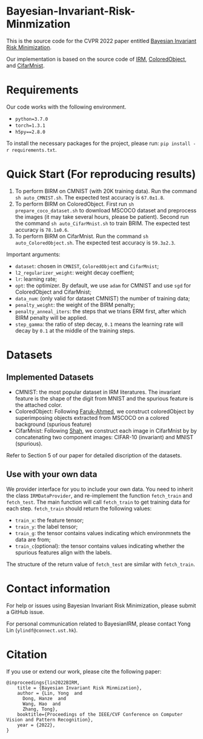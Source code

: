 # Bayesian-Invariant-Risk-Minmization
This is the source code for the CVPR 2022 paper entitled [Bayesian Invariant Risk Minimization]().

Our implementation is based on the source code of [IRM](https://github.com/facebookresearch/InvariantRiskMinimization),  [ColoredObject](https://github.com/Faruk-Ahmed/predictive_group_invariance), and [CifarMnist](https://github.com/HKUST-MLResearch/IRMBed).

# Requirements 
Our code works with the following environment.
* `python=3.7.0`
* `torch=1.3.1`
* `h5py==2.8.0`

To install the necessary packages for the project, please run: `pip install -r requirements.txt`.

# Quick Start (For reproducing results)
1. To perform BIRM on CMNIST (with 20K training data). Run the command `sh auto_CMNIST.sh`. The expected test accuracy is `67.0±1.8`.
2. To perform BIRM on ColoredObject. First run `sh prepare_coco_dataset.sh` to download MSCOCO dataset and preprocess the images (it may take several hours, please be patient). Second run the command `sh auto_CifarMnist.sh` to train BRIM. The expected test accuracy is `78.1±0.6`.
3. To perform BIRM on CifarMnist. Run the command `sh auto_ColoredObject.sh`. The expected test accuracy is `59.3±2.3`.

Important arguments:
* `dataset`: chosen in `CMNIST`, `ColoredObject` and `CifarMnist`;
* `l2_regularizer_weight`: weight decay coeffient;
* `lr`: learning rate;
* `opt`: the optimizer. By default, we use `adam` for CMNIST and use `sgd` for ColoredObject and CifarMnist; 
* `data_num`: (only valid for dataset CMNIST) the number of training data;
* `penalty_weight`:  the weight of the BIRM penalty;
* `penalty_anneal_iters`: the steps that we trians ERM first, after which BIRM penalty will be applied.
* `step_gamma`: the ratio of step decay, `0.1` means the learning rate will decay by `0.1` at the middle of the training steps.
# Datasets
## Implemented Datasets
* CMNIST: the most popular dataset in IRM literatures. The invariant feature is the shape of the digit from MNIST and the spurious feature is the attached color.
* ColoredObject: Following [Faruk-Ahmed](https://github.com/Faruk-Ahmed/predictive_group_invariance), we construct coloredObject by superimposing objects extracted from MSCOCO on a colored background (spurious feature)
* CifarMnist: Following [Shah](https://arxiv.org/abs/2006.07710), we construct each image in CifarMnist by  by concatenating two component images: CIFAR-10 (invariant) and MNIST (spurious).

Refer to Section 5 of our paper for detailed discription of the datasets.

## Use with your own data
We provider interface for you to include your own data. You need to inherit the 
 class `IRMDataProvider`, and re-implement the function `fetch_train` and `fetch_test`. The main function will call `fetch_train` to get training data for each step. `fetch_train` should return the following values:

* `train_x`: the feature tensor;
* `train_y`: the label tensor;
* `train_g`: the tensor contains values indicating which environmnets the data are from;
* `train_c`(optional): the tensor contains values indicating whether the spurious features align with the labels.

The structure of the return value of `fetch_test` are similar with `fetch_train`.
# Contact information

For help or issues using Bayesian Invariant Risk Minimization, please submit a GitHub issue.

For personal communication related to BayesianIRM, please contact Yong Lin (`ylindf@connect.ust.hk`).

# Citation 
If you use or extend our work, please cite the following paper:
```
@inproceedings{lin2022BIRM,
    title = {Bayesian Invariant Risk Minmization},
    author = {Lin, Yong  and
      Dong, Hanze  and
      Wang, Hao  and
      Zhang, Tong},
    booktitle={Proceedings of the IEEE/CVF Conference on Computer Vision and Pattern Recognition},
    year = {2022},
}
```



